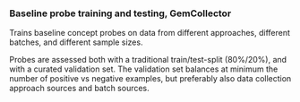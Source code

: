 ### Baseline probe training and testing, GemCollector

Trains baseline concept probes on data from different approaches, different batches, and different sample sizes.

Probes are assessed both with a traditional train/test-split (80%/20%), and with a curated validation set. The validation set balances at minimum the number of positive vs negative examples, but preferably also data collection approach sources and batch sources.